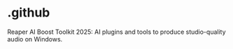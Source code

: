 # .github
Reaper AI Boost Toolkit 2025: AI plugins and tools to produce studio-quality audio on Windows.
